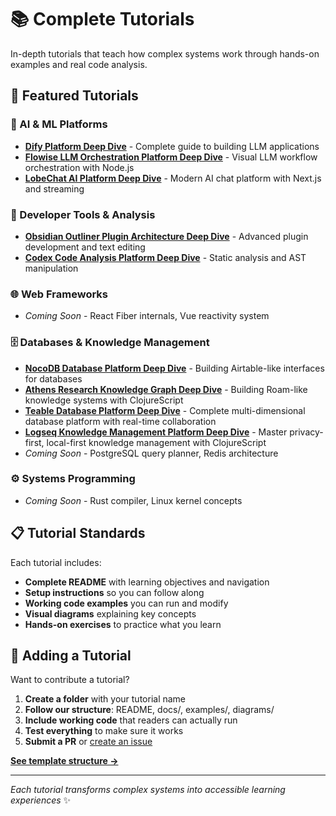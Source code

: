 # 📚 Complete Tutorials

In-depth tutorials that teach how complex systems work through hands-on examples and real code analysis.

## 🎯 Featured Tutorials

### 🤖 AI & ML Platforms
- **[Dify Platform Deep Dive](dify-platform-deep-dive/)** - Complete guide to building LLM applications
- **[Flowise LLM Orchestration Platform Deep Dive](flowise-llm-orchestration/)** - Visual LLM workflow orchestration with Node.js
- **[LobeChat AI Platform Deep Dive](lobechat-ai-platform/)** - Modern AI chat platform with Next.js and streaming

### 🔧 Developer Tools & Analysis
- **[Obsidian Outliner Plugin Architecture Deep Dive](obsidian-outliner-plugin/)** - Advanced plugin development and text editing
- **[Codex Code Analysis Platform Deep Dive](codex-analysis-platform/)** - Static analysis and AST manipulation

### 🌐 Web Frameworks  
- *Coming Soon* - React Fiber internals, Vue reactivity system

### 🗄️ Databases & Knowledge Management
- **[NocoDB Database Platform Deep Dive](nocodb-database-platform/)** - Building Airtable-like interfaces for databases
- **[Athens Research Knowledge Graph Deep Dive](athens-research-knowledge-graph/)** - Building Roam-like knowledge systems with ClojureScript
- **[Teable Database Platform Deep Dive](teable-database-platform/)** - Complete multi-dimensional database platform with real-time collaboration
- **[Logseq Knowledge Management Platform Deep Dive](logseq-knowledge-management/)** - Master privacy-first, local-first knowledge management with ClojureScript
- *Coming Soon* - PostgreSQL query planner, Redis architecture  

### ⚙️ Systems Programming
- *Coming Soon* - Rust compiler, Linux kernel concepts

## 📋 Tutorial Standards

Each tutorial includes:
- **Complete README** with learning objectives and navigation
- **Setup instructions** so you can follow along  
- **Working code examples** you can run and modify
- **Visual diagrams** explaining key concepts
- **Hands-on exercises** to practice what you learn

## 🚀 Adding a Tutorial

Want to contribute a tutorial?

1. **Create a folder** with your tutorial name
2. **Follow our structure**: README, docs/, examples/, diagrams/ 
3. **Include working code** that readers can actually run
4. **Test everything** to make sure it works
5. **Submit a PR** or [create an issue](https://github.com/johnxie/awesome-code-docs/issues)

**[See template structure →](../templates/tutorial-template.md)**

---

*Each tutorial transforms complex systems into accessible learning experiences* ✨